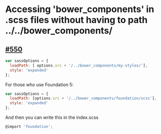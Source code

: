 # Accessing 'bower_components' in .scss files without having to path ../../bower_components/

## [#550](https://github.com/Swiip/generator-gulp-angular/issues/550)

```javascript
var sassOptions = {
  loadPath: [ options.src + '/../bower_components/my-styles/'],
  style: 'expanded'
};
```

For those who use Foundation 5:

```javascript
var sassOptions = {
  loadPath: [options.src + '/../bower_components/foundation/scss'],
  style: 'expanded'
};
```

And then you can write this in the index.scss

```javascript
@import 'foundation';
```
